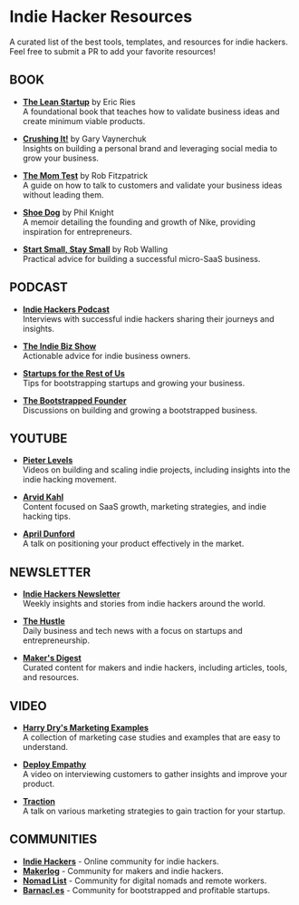 # Indie Hacker Resources

A curated list of the best tools, templates, and resources for indie hackers. Feel free to submit a PR to add your favorite resources!

## BOOK

- **[The Lean Startup](https://www.amazon.com/Lean-Startup-Entrepreneurs-Continuous-Innovation/dp/0307887898)** by Eric Ries  
  A foundational book that teaches how to validate business ideas and create minimum viable products.

- **[Crushing It!](https://www.amazon.com/Crushing-It-Great-Entrepreneurs-Business/dp/0062674678)** by Gary Vaynerchuk  
  Insights on building a personal brand and leveraging social media to grow your business.

- **[The Mom Test](https://www.amazon.com/Mom-Test-Entrepreneurs-Questions-About/dp/1492180748)** by Rob Fitzpatrick  
  A guide on how to talk to customers and validate your business ideas without leading them.

- **[Shoe Dog](https://www.amazon.com/Shoe-Dog-Memoir-Creator-Nike/dp/1501135916)** by Phil Knight  
  A memoir detailing the founding and growth of Nike, providing inspiration for entrepreneurs.

- **[Start Small, Stay Small](https://www.amazon.com/Start-Small-Stay-Entrepreneurs-Profitable/dp/0984761256)** by Rob Walling  
  Practical advice for building a successful micro-SaaS business.

## PODCAST

- **[Indie Hackers Podcast](https://www.indiehackers.com/podcast)**  
  Interviews with successful indie hackers sharing their journeys and insights.

- **[The Indie Biz Show](https://indiebiz.co/podcast/)**  
  Actionable advice for indie business owners.

- **[Startups for the Rest of Us](https://www.startupsfortherestofus.com/)**  
  Tips for bootstrapping startups and growing your business.

- **[The Bootstrapped Founder](https://bootstrapped.fm/)**  
  Discussions on building and growing a bootstrapped business.

## YOUTUBE

- **[Pieter Levels](https://www.youtube.com/c/PieterLevels)**  
  Videos on building and scaling indie projects, including insights into the indie hacking movement.

- **[Arvid Kahl](https://www.youtube.com/c/ArvidKahl)**  
  Content focused on SaaS growth, marketing strategies, and indie hacking tips.

- **[April Dunford](https://www.youtube.com/watch?v=8zS5j0p3c8A)**  
  A talk on positioning your product effectively in the market.

## NEWSLETTER

- **[Indie Hackers Newsletter](https://www.indiehackers.com/newsletter)**  
  Weekly insights and stories from indie hackers around the world.

- **[The Hustle](https://thehustle.co/)**  
  Daily business and tech news with a focus on startups and entrepreneurship.

- **[Maker's Digest](https://makersdigest.com/)**  
  Curated content for makers and indie hackers, including articles, tools, and resources.

## VIDEO

- **[Harry Dry's Marketing Examples](https://www.marketingexamples.com/)**  
  A collection of marketing case studies and examples that are easy to understand.

- **[Deploy Empathy](https://www.youtube.com/watch?v=0nF1XU7P9Nw)**  
  A video on interviewing customers to gather insights and improve your product.

- **[Traction](https://www.youtube.com/watch?v=0C0d2qXh1a0)**  
  A talk on various marketing strategies to gain traction for your startup.

## COMMUNITIES

- **[Indie Hackers](https://www.indiehackers.com/)** - Online community for indie hackers.
- **[Makerlog](https://getmakerlog.com/)** - Community for makers and indie hackers.
- **[Nomad List](https://nomadlist.com/)** - Community for digital nomads and remote workers.
- **[Barnacl.es](https://barnacl.es/)** - Community for bootstrapped and profitable startups.
